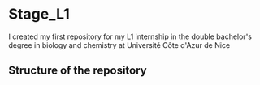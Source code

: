 # Stage_L1
I created my first repository for my L1 internship in the double bachelor's degree in biology and chemistry at Université Côte d'Azur de Nice

## Structure of the repository
